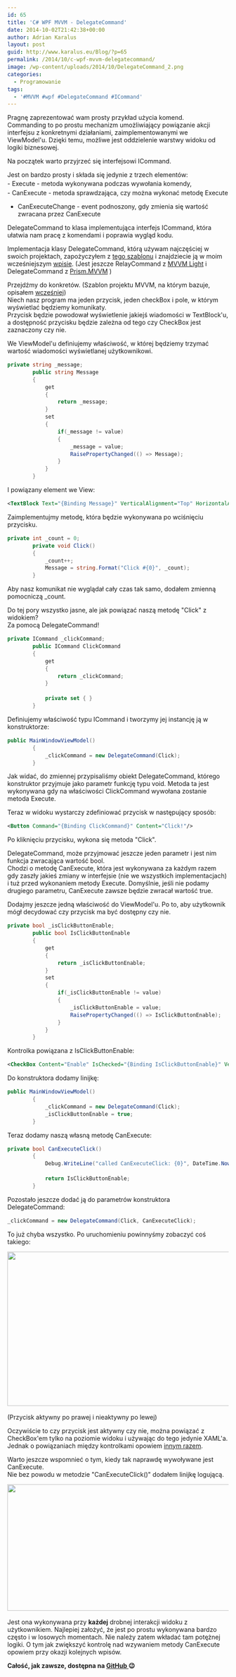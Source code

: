 ```yaml
---
id: 65
title: 'C# WPF MVVM - DelegateCommand'
date: 2014-10-02T21:42:38+00:00
author: Adrian Karalus
layout: post
guid: http://www.karalus.eu/Blog/?p=65
permalink: /2014/10/c-wpf-mvvm-delegatecommand/
image: /wp-content/uploads/2014/10/DelegateCommand_2.png
categories:
  - Programowanie
tags:
  - '#MVVM #wpf #DelegateCommand #ICommand'
---
```

Pragnę zaprezentować wam prosty przykład użycia komend.  
Commanding to po prostu mechanizm umożliwiający powiązanie akcji interfejsu z konkretnymi działaniami, zaimplementowanymi we ViewModel'u. Dzięki temu, możliwe jest oddzielenie warstwy widoku od logiki biznesowej.

Na początek warto przyjrzeć się interfejsowi ICommand.<!--more-->

Jest on bardzo prosty i składa się jedynie z trzech elementów:  
<span style="line-height: 1.7em;">- Execute - metoda wykonywana podczas wywołania komendy,<br /> </span>- CanExecute - metoda sprawdzająca, czy można wykonać metodę Execute  
- CanExecuteChange - event podnoszony, gdy zmienia się wartość zwracana przez CanExecute

DelegateCommand to klasa implementująca interfejs ICommand, która ułatwia nam pracę z komendami i poprawia wygląd kodu.

Implementacja klasy DelegateCommand, którą używam najczęściej w swoich projektach, zapożyczyłem z <a href="http://visualstudiogallery.msdn.microsoft.com/970005b8-ee15-4295-9960-375e6ea1276c" target="_blank">tego szablonu</a> i znajdziecie ją w moim wcześniejszym <a href="/2014/08/c-wpf-mvvm-nowy-projekt-project-template/" target="_blank">wpisie</a>. (Jest jeszcze RelayCommand z <a href="https://mvvmlight.codeplex.com/" target="_blank">MVVM Light</a> i DelegateCommand z <a href="http://www.nuget.org/packages/Prism.Mvvm" target="_blank">Prism.MVVM</a> )

Przejdźmy do konkretów. (Szablon projektu MVVM, na którym bazuje, opisałem <a href="/2014/08/c-wpf-mvvm-nowy-projekt-project-template/" target="_blank">wcześniej</a>)  
Niech nasz program ma jeden przycisk, jeden checkBox i pole, w którym wyświetlać będziemy komunikaty.  
Przycisk będzie powodował wyświetlenie jakiejś wiadomości w TextBlock'u, a dostępność przycisku będzie zależna od tego czy CheckBox jest zaznaczony czy nie.

We ViewModel'u definiujemy właściwość, w której będziemy trzymać wartość wiadomości wyświetlanej użytkownikowi.

```csharp
private string _message;
        public string Message
        {
            get
            {
                return _message;
            }
            set
            {
                if(_message != value)
                {
                    _message = value;
                    RaisePropertyChanged(() => Message);
                }
            }
        }
```

I powiązany element we View:

```xml
<TextBlock Text="{Binding Message}" VerticalAlignment="Top" HorizontalAlignment="Center"/>
```

Zaimplementujmy metodę, która będzie wykonywana po wciśnięciu przycisku.

```csharp
private int _count = 0;
        private void Click()
        {
            _count++;
            Message = string.Format("Click #{0}", _count);
        }
```

Aby nasz komunikat nie wyglądał cały czas tak samo, dodałem zmienną pomocniczą _count.

Do tej pory wszystko jasne, ale jak powiązać naszą metodę "Click" z widokiem?  
Za pomocą DelegateCommand!

```csharp
private ICommand _clickCommand;
        public ICommand ClickCommand
        {
            get
            {
                return _clickCommand;
            }

            private set { }
        }
```

Definiujemy właściwość typu ICommand i tworzymy jej instancję ją w konstruktorze:

```csharp
public MainWindowViewModel()
        {
            _clickCommand = new DelegateCommand(Click);
        }
```

Jak widać, do zmiennej przypisaliśmy obiekt DelegateCommand, którego konstruktor przyjmuje jako parametr funkcję typu void. Metoda ta jest wykonywana gdy na właściwości ClickCommand wywołana zostanie metoda Execute.

Teraz w widoku wystarczy zdefiniować przycisk w następujący sposób:

```xml
<Button Command="{Binding ClickCommand}" Content="Click!"/>
```

Po kliknięciu przycisku, wykona się metoda "Click".

DelegateCommand, może przyjmować jeszcze jeden parametr i jest nim funkcja zwracająca wartość bool.  
Chodzi o metodę CanExecute, która jest wykonywana za każdym razem gdy zaszły jakieś zmiany w interfejsie (nie we wszystkich implementacjach) i tuż przed wykonaniem metody Execute. Domyślnie, jeśli nie podamy drugiego parametru, CanExecute zawsze będzie zwracał wartość true.

Dodajmy jeszcze jedną właściwość do ViewModel'u. Po to, aby użytkownik mógł decydować czy przycisk ma być dostępny czy nie.

```csharp
private bool _isClickButtonEnable;
        public bool IsClickButtonEnable
        {
            get
            {
                return _isClickButtonEnable;
            }
            set
            {
                if(_isClickButtonEnable != value)
                {
                    _isClickButtonEnable = value;
                    RaisePropertyChanged(() => IsClickButtonEnable);
                }
            }
        }
```

Kontrolka powiązana z IsClickButtonEnable:

```xml
<CheckBox Content="Enable" IsChecked="{Binding IsClickButtonEnable}" VerticalAlignment="Top" HorizontalAlignment="Left"/>
```

Do konstruktora dodamy linijkę:

```csharp
public MainWindowViewModel()
        {
            _clickCommand = new DelegateCommand(Click);
            _isClickButtonEnable = true;
        }
```

Teraz dodamy naszą własną metodę CanExecute:

```csharp
private bool CanExecuteClick()
        {
            Debug.WriteLine("called CanExecuteClick: {0}", DateTime.Now);

            return IsClickButtonEnable;
        }
```

Pozostało jeszcze dodać ją do parametrów konstruktora DelegateCommand:

```csharp
_clickCommand = new DelegateCommand(Click, CanExecuteClick);
```

To już chyba wszystko. Po uruchomieniu powinnyśmy zobaczyć coś takiego:

[<img class="alignnone wp-image-67 size-full" src="/wp-content/uploads/2014/10/DelegateCommand_1.png?resize=1056%2C350" alt="" width="1056" height="350" srcset="/wp-content/uploads/2014/10/DelegateCommand_1.png?w=1056 1056w, /wp-content/uploads/2014/10/DelegateCommand_1.png?resize=300%2C99 300w, /wp-content/uploads/2014/10/DelegateCommand_1.png?resize=1024%2C339 1024w" sizes="(max-width: 1000px) 100vw, 1000px" data-recalc-dims="1" />](/wp-content/uploads/2014/10/DelegateCommand_1.png)

(Przycisk aktywny po prawej i nieaktywny po lewej)

Oczywiście to czy przycisk jest aktywny czy nie, można powiązać z CheckBox'em tylko na poziomie widoku i używając do tego jedynie XAML'a.  
Jednak o powiązaniach między kontrolkami opowiem <a href="/2014/10/c-wpf-mvvm-binding-to-element/" target="_blank">innym razem</a>.

Warto jeszcze wspomnieć o tym, kiedy tak naprawdę wywoływane jest CanExecute.  
Nie bez powodu w metodzie "CanExecuteClick()" dodałem linijkę logującą.

[<img class="aligncenter wp-image-72 size-full" src="/wp-content/uploads/2014/10/DelegateCommand_2.png?resize=556%2C287" alt="" width="556" height="287" srcset="/wp-content/uploads/2014/10/DelegateCommand_2.png?w=556 556w, /wp-content/uploads/2014/10/DelegateCommand_2.png?resize=300%2C154 300w" sizes="(max-width: 556px) 100vw, 556px" data-recalc-dims="1" />](/wp-content/uploads/2014/10/DelegateCommand_2.png)

 

Jest ona wykonywana przy **każdej** drobnej interakcji widoku z użytkownikiem. Najlepiej założyć, że jest po prostu wykonywana bardzo często i w losowych momentach. Nie należy zatem wkładać tam potężnej logiki. O tym jak zwiększyć kontrolę nad wzywaniem metody CanExecute opowiem przy okazji kolejnych wpisów.

 

**Całość, jak zawsze, dostępna na <a href="https://github.com/AdrianRamzes/DelegateCommandExample" target="_blank">GitHub </a>😉**